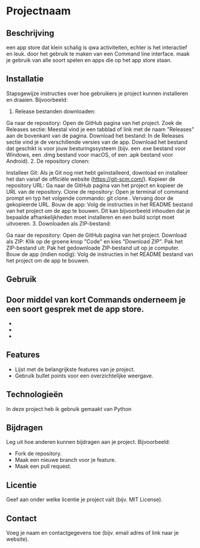 # Projectnaam

## Beschrijving

een app store dat klein schalig is qwa activiteiten, echter is het interactief en leuk. door het gebruik te maken van een Command line interface. maak je gebruik van alle soort spelen en apps die op het app store staan. 

## Installatie

Stapsgewijze instructies over hoe gebruikers je project kunnen installeren en draaien. Bijvoorbeeld:

1. Release bestanden downloaden:

Ga naar de repository: Open de GitHub pagina van het project.
Zoek de Releases sectie: Meestal vind je een tabblad of link met de naam "Releases" aan de bovenkant van de pagina.
Download het bestand: In de Releases sectie vind je de verschillende versies van de app. Download het bestand dat geschikt is voor jouw besturingssysteem (bijv. een .exe bestand voor Windows, een .dmg bestand voor macOS, of een .apk bestand voor Android).
2. De repository clonen:

Installeer Git: Als je Git nog niet hebt geïnstalleerd, download en installeer het dan vanaf de officiële website (https://git-scm.com/).
Kopieer de repository URL: Ga naar de GitHub pagina van het project en kopieer de URL van de repository.
Clone de repository: Open je terminal of command prompt en typ het volgende commando: git clone <repository url>. Vervang <repository url> door de gekopieerde URL.
Bouw de app: Volg de instructies in het README bestand van het project om de app te bouwen. Dit kan bijvoorbeeld inhouden dat je bepaalde afhankelijkheden moet installeren en een build script moet uitvoeren.
3. Downloaden als ZIP-bestand:

Ga naar de repository: Open de GitHub pagina van het project.
Download als ZIP: Klik op de groene knop "Code" en kies "Download ZIP".
Pak het ZIP-bestand uit: Pak het gedownloade ZIP-bestand uit op je computer.
Bouw de app (indien nodig): Volg de instructies in het README bestand van het project om de app te bouwen.

## Gebruik

Door middel van kort Commands onderneem je een soort gesprek met de app store. 
-
-
-
-

## Features

* Lijst met de belangrijkste features van je project.
* Gebruik bullet points voor een overzichtelijke weergave.

## Technologieën

In deze project heb ik gebruik gemaakt van Python

## Bijdragen

Leg uit hoe anderen kunnen bijdragen aan je project. Bijvoorbeeld:

* Fork de repository.
* Maak een nieuwe branch voor je feature.
* Maak een pull request.

## Licentie

Geef aan onder welke licentie je project valt (bijv. MIT License).

## Contact

Voeg je naam en contactgegevens toe (bijv. email adres of link naar je website).